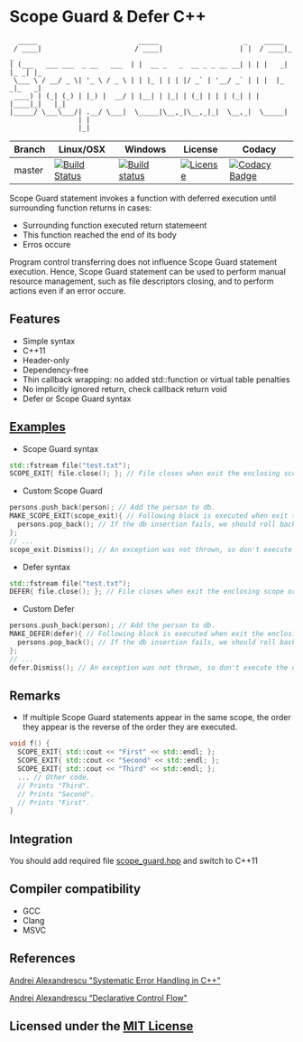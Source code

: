 # Scope Guard & Defer C++

```text
  _____                         _____                     _    _____
 / ____|                       / ____|                   | |  / ____|_     _
| (___   ___ ___  _ __   ___  | |  __ _   _  __ _ _ __ __| | | |   _| |_ _| |_
 \___ \ / __/ _ \| '_ \ / _ \ | | |_ | | | |/ _` | '__/ _` | | |  |_   _|_   _|
 ____) | (_| (_) | |_) |  __/ | |__| | |_| | (_| | | | (_| | | |____|_|   |_|
|_____/ \___\___/| .__/ \___|  \_____|\__,_|\__,_|_|  \__,_|  \_____|
                 | |
                 |_|
```

Branch | Linux/OSX | Windows | License | Codacy
-------|-----------|---------|---------|-------
master |[![Build Status](https://travis-ci.org/Neargye/scope_guard.svg?branch=master)](https://travis-ci.org/Neargye/scope_guard)|[![Build status](https://ci.appveyor.com/api/projects/status/yi394vgtwd0i2kco/branch/master?svg=true)](https://ci.appveyor.com/project/Neargye/scope-guard/branch/master)|[![License](https://img.shields.io/github/license/Neargye/scope_guard.svg)](LICENSE)|[![Codacy Badge](https://api.codacy.com/project/badge/Grade/f5aa0553701f4f84bd51f2efda879972)](https://www.codacy.com/app/Neargye/scope_guard?utm_source=github.com&amp;utm_medium=referral&amp;utm_content=Neargye/scope_guard&amp;utm_campaign=Badge_Grade)

Scope Guard statement invokes a function with deferred execution until surrounding function returns in cases:

* Surrounding function executed return statemeent
* This function reached the end of its body
* Erros occure

Program control transferring does not influence Scope Guard statement execution. Hence, Scope Guard statement can be used to perform manual resource management, such as file descriptors closing, and to perform actions even if an error occure.

## Features

* Simple syntax
* C++11
* Header-only
* Dependency-free
* Thin callback wrapping: no added std::function or virtual table penalties
* No implicitly ignored return, check callback return void
* Defer or Scope Guard syntax

## [Examples](example/example.cpp)

* Scope Guard syntax

```cpp
std::fstream file("test.txt");
SCOPE_EXIT{ file.close(); }; // File closes when exit the enclosing scope or errors occure.
```

* Custom Scope Guard

```cpp
persons.push_back(person); // Add the person to db.
MAKE_SCOPE_EXIT(scope_exit){ // Following block is executed when exit the enclosing scope or errors occure.
  persons.pop_back(); // If the db insertion fails, we should roll back.
};
// ...
scope_exit.Dismiss(); // An exception was not thrown, so don't execute the scope_exit.
```

* Defer syntax

```cpp
std::fstream file("test.txt");
DEFER{ file.close(); }; // File closes when exit the enclosing scope or errors occure.
```

* Custom Defer

```cpp
persons.push_back(person); // Add the person to db.
MAKE_DEFER(defer){ // Following block is executed when exit the enclosing scope or errors occure.
  persons.pop_back(); // If the db insertion fails, we should roll back.
};
// ...
defer.Dismiss(); // An exception was not thrown, so don't execute the defer.
```

## Remarks

* If multiple Scope Guard statements appear in the same scope, the order they appear is the reverse of the order they are executed.

```cpp
void f() {
  SCOPE_EXIT{ std::cout << "First" << std::endl; };
  SCOPE_EXIT{ std::cout << "Second" << std::endl; };
  SCOPE_EXIT{ std::cout << "Third" << std::endl; };
  ... // Other code.
  // Prints "Third".
  // Prints "Second".
  // Prints "First".
}
```

## Integration

You should add required file [scope_guard.hpp](include/scope_guard.hpp) and switch to C++11

## Compiler compatibility

* GCC
* Clang
* MSVC

## References

[Andrei Alexandrescu "Systematic Error Handling in C++"](https://channel9.msdn.com/Shows/Going+Deep/C-and-Beyond-2012-Andrei-Alexandrescu-Systematic-Error-Handling-in-C)

[Andrei Alexandrescu “Declarative Control Flow"](https://youtu.be/WjTrfoiB0MQ)

## Licensed under the [MIT License](LICENSE)
